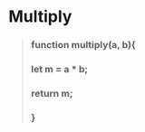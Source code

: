 # Multiply 

> ### function multiply(a, b){ 
> ###     let m = a * b; 
> ###     return m; 
> ###  } 
